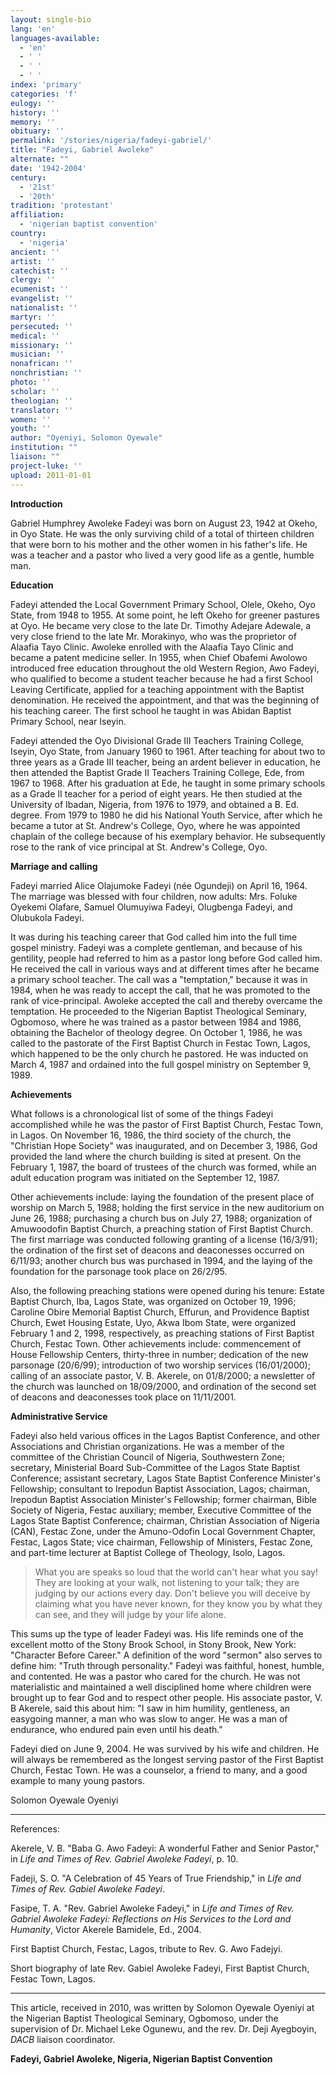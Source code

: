 ```yaml
---
layout: single-bio
lang: 'en'
languages-available:
  - 'en'
  - ' '
  - ' '
  - ' '
index: 'primary'
categories: 'f'
eulogy: ''
history: ''
memory: ''
obituary: ''
permalink: '/stories/nigeria/fadeyi-gabriel/'
title: "Fadeyi, Gabriel Awoleke"
alternate: ""
date: '1942-2004'
century:
  - '21st'
  - '20th'
tradition: 'protestant'
affiliation:
  - 'nigerian baptist convention'
country:
  - 'nigeria'
ancient: ''
artist: ''
catechist: ''
clergy: ''
ecumenist: ''
evangelist: ''
nationalist: ''
martyr: ''
persecuted: ''
medical: ''
missionary: ''
musician: ''
nonafrican: ''
nonchristian: ''
photo: ''
scholar: ''
theologian: ''
translator: ''
women: ''
youth: ''
author: "Oyeniyi, Solomon Oyewale"
institution: ""
liaison: ""
project-luke: ''
upload: 2011-01-01
---
```




**Introduction**

Gabriel Humphrey Awoleke Fadeyi was born on August 23, 1942 at Okeho, in Oyo State. He was the only surviving child of a total of thirteen children that were born to his mother and the other women in his father's life. He was a teacher and a pastor who lived a very good life as a gentle, humble man.

**Education**

Fadeyi attended the Local Government Primary School, Olele, Okeho, Oyo State, from 1948 to 1955.  At some point, he left Okeho for greener pastures at Oyo. He became very close to the late Dr. Timothy Adejare Adewale, a very close friend to the late Mr. Morakinyo, who was the proprietor of Alaafia Tayo Clinic. Awoleke enrolled with the Alaafia Tayo Clinic and became a patent medicine seller. In 1955, when Chief Obafemi Awolowo introduced free education throughout the old Western Region, Awo Fadeyi, who qualified to become a student teacher because he had a first School Leaving Certificate, applied for a teaching appointment with the Baptist denomination. He received the appointment, and that was the beginning of his teaching career. The first school he taught in was Abidan Baptist Primary School, near Iseyin.

Fadeyi attended the Oyo Divisional Grade III Teachers Training College, Iseyin, Oyo State, from January 1960 to 1961. After teaching for about two to three years as a Grade III teacher, being an ardent believer in education, he then attended the Baptist Grade II Teachers Training College, Ede, from 1967 to 1968. After his graduation at Ede, he taught in some primary schools as a Grade II teacher for a period of eight years. He then studied at the University of Ibadan, Nigeria, from 1976 to 1979, and obtained a B. Ed. degree. From 1979 to 1980 he did his National Youth Service, after which he became a tutor at St. Andrew's College, Oyo, where he was appointed chaplain of the college because of his exemplary behavior. He subsequently rose to the rank of vice principal at St. Andrew's College, Oyo.

**Marriage and calling**

Fadeyi married Alice Olajumoke Fadeyi (née Ogundeji) on April 16, 1964. The marriage was blessed with four children, now adults: Mrs. Foluke Oyekemi Olafare, Samuel Olumuyiwa Fadeyi, Olugbenga Fadeyi, and Olubukola Fadeyi.

It was during his teaching career that God called him into the full time gospel ministry. Fadeyi was a complete gentleman, and because of his gentility, people had referred to him as a pastor long before God called him.  He received the call in various ways and at different times after he became a primary school teacher. The call was a "temptation," because it was in 1984, when he was ready to accept the call, that he was promoted to the rank of vice-principal. Awoleke accepted the call and thereby overcame the temptation. He proceeded to the Nigerian Baptist Theological Seminary, Ogbomoso, where he was trained as a pastor between 1984 and 1986, obtaining the Bachelor of theology degree. On October 1, 1986, he was called to the pastorate of the First Baptist Church in Festac Town, Lagos, which happened to be the only church he pastored. He was inducted on March 4, 1987 and ordained into the full gospel ministry on September 9, 1989.

**Achievements**

What follows is a chronological list of some of the things Fadeyi accomplished while he was the pastor of First Baptist Church, Festac Town, in Lagos.  On November 16, 1986, the third society of the church, the "Christian Hope Society" was inaugurated, and on December 3, 1986, God provided the land where the church building is sited at present. On the February 1, 1987, the board of trustees of the church was formed, while an adult education program was initiated on the September 12, 1987.

Other achievements include: laying the foundation of the present place of worship on March 5, 1988; holding the first service in the new auditorium on June 26, 1988; purchasing a church bus on July 27, 1988; organization of Amuwoodofin Baptist Church, a preaching station of First Baptist Church. The first marriage was conducted following granting of a license (16/3/91); the ordination of the first set of deacons and deaconesses occurred on 6/11/93; another church bus was purchased in 1994, and the laying of the foundation for the parsonage took place on 26/2/95.

Also, the following preaching stations were opened during his tenure: Estate Baptist Church, Iba, Lagos State, was organized on October 19, 1996; Caroline Obire Memorial Baptist Church, Effurun, and Providence Baptist Church, Ewet Housing Estate, Uyo, Akwa Ibom State, were organized February 1 and 2, 1998, respectively, as preaching stations of First Baptist Church, Festac Town.
Other achievements include: commencement of House Fellowship Centers, thirty-three in number; dedication of the new parsonage (20/6/99); introduction of two worship services (16/01/2000); calling of an associate pastor, V. B. Akerele, on 01/8/2000; a newsletter of the church was launched on 18/09/2000, and ordination of the second set of deacons and deaconesses took place on 11/11/2001.

**Administrative Service**

Fadeyi also held various offices in the Lagos Baptist Conference, and other Associations and Christian organizations. He was a member of the committee of the Christian Council of Nigeria, Southwestern Zone; secretary, Ministerial Board Sub-Committee of the Lagos State Baptist Conference; assistant secretary, Lagos State Baptist Conference Minister's Fellowship; consultant to Irepodun Baptist Association, Lagos; chairman, Irepodun Baptist Association Minister's Fellowship; former chairman, Bible Society of Nigeria, Festac auxiliary; member, Executive Committee of the Lagos State Baptist Conference; chairman, Christian Association of Nigeria (CAN), Festac Zone, under the Amuno-Odofin Local Government Chapter, Festac, Lagos State; vice chairman, Fellowship of Ministers, Festac Zone, and part-time lecturer at Baptist College of Theology, Isolo, Lagos.

> What you are speaks so loud that the world can't hear what you say!  They are looking at your walk, not listening to your talk; they are judging by our actions every day. Don't believe you will deceive by claiming what you have never known, for they know you by what they can see, and they will judge by your life alone.
> 

This sums up the type of leader Fadeyi was. His life reminds one of the excellent motto of the Stony Brook School, in Stony Brook, New York: "Character Before Career." A definition of the word "sermon" also serves to define him: "Truth through personality."  Fadeyi was faithful, honest, humble, and contented. He was a pastor who cared for the church. He was not materialistic and maintained a well disciplined home where children were brought up to fear God and to respect other people. His associate pastor, V. B Akerele, said this about him: "I saw in him humility, gentleness, an easygoing manner, a man who was slow to anger.  He was a man of endurance, who endured pain even until his death."

Fadeyi died on June 9, 2004. He was survived by his wife and children. He will always be remembered as the longest serving pastor of the First Baptist Church, Festac Town. He was a counselor, a friend to many, and a good example to many young pastors.

Solomon Oyewale Oyeniyi

---

References:

Akerele, V. B. "Baba G. Awo Fadeyi: A wonderful Father and Senior Pastor," in *Life and Times of Rev. Gabriel Awoleke Fadeyi*, p. 10.

Fadeji, S. O. "A Celebration of 45 Years of True Friendship," in *Life and Times of Rev. Gabiel Awoleke Fadeyi*.

Fasipe, T. A. "Rev. Gabriel Awoleke Fadeyi," in *Life and Times of Rev. Gabriel Awoleke Fadeyi: Reflections on His Services to the Lord and Humanity*, Victor Akerele Bamidele, Ed., 2004.

First Baptist Church, Festac, Lagos, tribute to Rev. G. Awo Fadejyi.

Short biography of late Rev. Gabiel Awoleke Fadeyi, First Baptist Church, Festac Town, Lagos.

---

This article, received in 2010, was written by Solomon Oyewale Oyeniyi at the Nigerian Baptist Theological Seminary, Ogbomoso, under the supervision of Dr. Michael Leke Ogunewu, and the rev. Dr. Deji Ayegboyin, *DACB* liaison coordinator.

**Fadeyi, Gabriel Awoleke, Nigeria, Nigerian Baptist Convention**